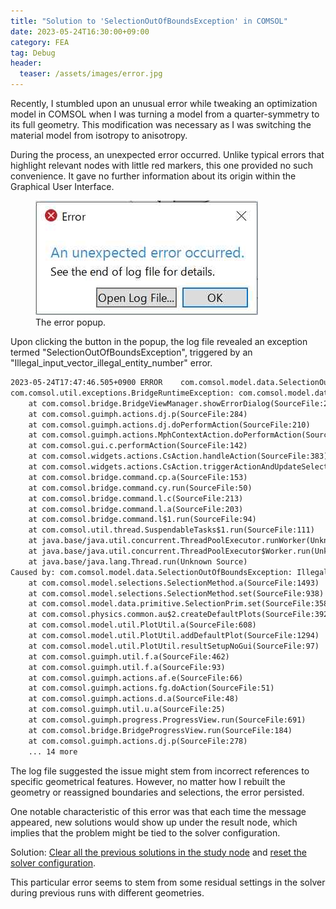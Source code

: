 ```yaml
---
title: "Solution to 'SelectionOutOfBoundsException' in COMSOL"
date: 2023-05-24T16:30:00+09:00
category: FEA
tag: Debug
header:
  teaser: /assets/images/error.jpg
---
```


Recently, I stumbled upon an unusual error while tweaking an optimization model in COMSOL when I was turning a model from a quarter-symmetry to its full geometry. This modification was necessary as I was switching the material model from isotropy to anisotropy.

During the process, an unexpected error occurred. Unlike typical errors that highlight relevant nodes with little red markers, this one provided no such convenience. It gave no further information about its origin within the Graphical User Interface.

<figure style="width: 600px" class="align-center">
  <img src="/assets/images/error.jpg" alt="comsol error">
  <figcaption>The error popup.</figcaption>
</figure>

Upon clicking the button in the popup, the log file revealed an exception termed "SelectionOutOfBoundsException", triggered by an "Illegal_input_vector_illegal_entity_number" error.

```html
2023-05-24T17:47:46.505+0900 ERROR    com.comsol.model.data.SelectionOutOfBoundsException: Illegal_input_vector_illegal_entity_number [com.comsol.widgets]
com.comsol.util.exceptions.BridgeRuntimeException: com.comsol.model.data.SelectionOutOfBoundsException: Illegal_input_vector_illegal_entity_number
    at com.comsol.bridge.BridgeViewManager.showErrorDialog(SourceFile:261)
    at com.comsol.guimph.actions.dj.p(SourceFile:284)
    at com.comsol.guimph.actions.dj.doPerformAction(SourceFile:210)
    at com.comsol.guimph.actions.MphContextAction.doPerformAction(SourceFile:176)
    at com.comsol.gui.c.performAction(SourceFile:142)
    at com.comsol.widgets.actions.CsAction.handleAction(SourceFile:383)
    at com.comsol.widgets.actions.CsAction.triggerActionAndUpdateSelect(SourceFile:515)
    at com.comsol.bridge.command.cp.a(SourceFile:153)
    at com.comsol.bridge.command.cy.run(SourceFile:50)
    at com.comsol.bridge.command.l.c(SourceFile:213)
    at com.comsol.bridge.command.l.a(SourceFile:203)
    at com.comsol.bridge.command.l$1.run(SourceFile:94)
    at com.comsol.util.thread.SuspendableTasks$1.run(SourceFile:111)
    at java.base/java.util.concurrent.ThreadPoolExecutor.runWorker(Unknown Source)
    at java.base/java.util.concurrent.ThreadPoolExecutor$Worker.run(Unknown Source)
    at java.base/java.lang.Thread.run(Unknown Source)
Caused by: com.comsol.model.data.SelectionOutOfBoundsException: Illegal_input_vector_illegal_entity_number
    at com.comsol.model.selections.SelectionMethod.a(SourceFile:1493)
    at com.comsol.model.selections.SelectionMethod.set(SourceFile:938)
    at com.comsol.model.data.primitive.SelectionPrim.set(SourceFile:358)
    at com.comsol.physics.common.au$2.createDefaultPlots(SourceFile:392)
    at com.comsol.model.util.PlotUtil.a(SourceFile:608)
    at com.comsol.model.util.PlotUtil.addDefaultPlot(SourceFile:1294)
    at com.comsol.model.util.PlotUtil.resultSetupNoGui(SourceFile:97)
    at com.comsol.guimph.util.f.a(SourceFile:462)
    at com.comsol.guimph.util.f.a(SourceFile:93)
    at com.comsol.guimph.actions.af.e(SourceFile:66)
    at com.comsol.guimph.actions.fg.doAction(SourceFile:51)
    at com.comsol.guimph.actions.d.a(SourceFile:48)
    at com.comsol.guimph.util.u.a(SourceFile:25)
    at com.comsol.guimph.progress.ProgressView.run(SourceFile:691)
    at com.comsol.bridge.BridgeProgressView.run(SourceFile:184)
    at com.comsol.guimph.actions.dj.p(SourceFile:278)
    ... 14 more
```

The log file suggested the issue might stem from incorrect references to specific geometrical features. However, no matter how I rebuilt the geometry or reassigned boundaries and selections, the error persisted.

One notable characteristic of this error was that each time the message appeared, new solutions would show up under the result node, which implies that the problem might be tied to the solver configuration.

Solution: <ins> Clear all the previous solutions in the study node</ins> and <ins>reset the solver configuration</ins>.

This particular error seems to stem from some residual settings in the solver during previous runs with different geometries.
